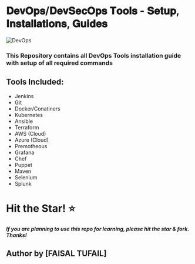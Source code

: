 # 𝐃𝐞𝐯𝐎𝐩𝐬/𝐃𝐞𝐯𝐒𝐞𝐜𝐎𝐩𝐬 𝐓𝐨𝐨𝐥𝐬 - 𝐒𝐞𝐭𝐮𝐩, 𝐈𝐧𝐬𝐭𝐚𝐥𝐥𝐚𝐭𝐢𝐨𝐧𝐬, 𝐆𝐮𝐢𝐝𝐞𝐬

![DevOps](https://imgur.com/tLk2Gli.png)

### This Repository contains all DevOps Tools installation guide with setup of all required commands

## Tools Included:

* Jenkins
* Git
* Docker/Conatiners
* Kubernetes
* Ansible
* Terraform
* AWS (Cloud)
* Azure (Cloud)
* Premotheous
* Grafana
* Chef
* Puppet
* Maven
* Selenium
* Splunk

# Hit the Star! ⭐
***If you are planning to use this repo for learning, please hit the star & fork. Thanks!***

## Author by [FAISAL TUFAIL]
